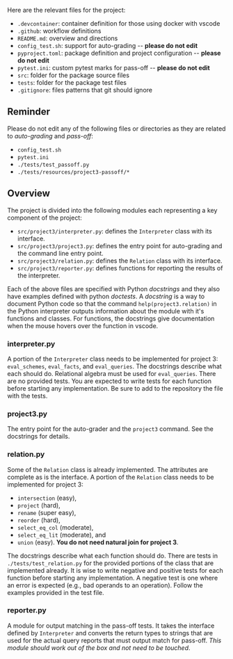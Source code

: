 Here are the relevant files for the project:

  * `.devcontainer`: container definition for those using docker with vscode
  * `.github`: workflow definitions
  * `README.md`: overview and directions
  * `config_test.sh`: support for auto-grading -- **please do not edit**
  * `pyproject.toml`: package definition and project configuration -- **please do not edit**
  * `pytest.ini`: custom pytest marks for pass-off -- **please do not edit**
  * `src`: folder for the package source files
  * `tests`: folder for the package test files
  * `.gitignore`: files patterns that git should ignore

## Reminder

Please do not edit any of the following files or directories as they are related to _auto-grading_ and _pass-off_:

  * `config_test.sh`
  * `pytest.ini`
  * `./tests/test_passoff.py`
  * `./tests/resources/project3-passoff/*`

## Overview

The project is divided into the following modules each representing a key component of the project:

  * `src/project3/interpreter.py`: defines the `Interpreter` class with its interface.
  * `src/project3/project3.py`: defines the entry point for auto-grading and the command line entry point.
  * `src/project3/relation.py`: defines the `Relation` class with its interface.
  * `src/project3/reporter.py`: defines functions for reporting the results of the interpreter.

Each of the above files are specified with Python _docstrings_ and they also have examples defined with python _doctests_. A _docstring_ is a way to document Python code so that the command `help(project3.relation)` in the Python interpreter outputs information about the module with it's functions and classes. For functions, the docstrings give documentation when the mouse hovers over the function in vscode.

### interpreter.py

A portion of the `Interpreter` class needs to be implemented for project 3: `eval_schemes`, `eval_facts`, and `eval_queries`. The docstrings describe what
each should do. Relational algebra must be used for `eval_queries`. There are no provided tests. You are expected to write tests for each function before starting any implementation. Be sure to add to the repository the file with the tests.

### project3.py

The entry point for the auto-grader and the `project3` command. See the docstrings for details.

### relation.py

Some of the `Relation` class is already implemented. The attributes are complete as is the interface. A portion of the `Relation` class needs to be implemented for project 3:
  - `intersection` (easy),
  - `project` (hard),
  - `rename` (super easy),
  - `reorder` (hard),
  - `select_eq_col` (moderate),
  - `select_eq_lit` (moderate), and
  - `union` (easy).
**You do not need natural join for project 3**.

The docstrings describe what each function should do. There are tests in `./tests/test_relation.py` for the provided portions of the class that are implemented already. It is wise to write negative and positive tests for each function before starting any implementation. A negative test is one where an error is expected (e.g., bad operands to an operation). Follow the examples provided in the test file.

### reporter.py

A module for output matching in the pass-off tests. It takes the interface defined by `Interpreter` and converts the return types to strings that are used for the actual query reports that must output match for pass-off. _This module should work out of the box and not need to be touched_.
